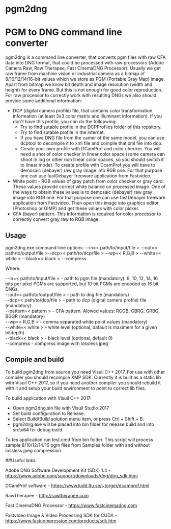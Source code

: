 # pgm2dng
# PGM to DNG command line converter

pgm2dng is a command line converter, that converts pgm files with raw CFA data into DNG format, that could be processed with raw processors (Adobe Camera Raw, Raw Therapee, Fast CinemaDNG Processor). Usually we get raw frame from machine vision or industrial camera as a bitmap of 8/10/12/14/16-bit values which we store as PGM (Portable Gray Map) image. Apart from bitmap we know bit depth and image resolution (width and height) for every frame. But this is not enough for good color reproduction.. For raw processor to correctly work with resulting DNGs we also should provide some additional information:
* DCP (digital camera profile) file, that contains color transformation information (at least 3x3 color matrix and illuminant information). If you don't have this profile, you can do the follopwing:
	- Try to find sutable profile in the  DCPProfiles folder of this ropsitory.
	- Try to find sutable profile in the internet.
	- If you have DNG file from the camer of the same model, you can use dcptool to decompile it to xml file and compile that xml file into dcp.
	- Create your own profile with DCamProf and color checker. You will need a shot of color checker in linear color space (some camera can shoot in log or other non linear color spaces, so you should switch it to linear mode). To create profile with DcamProf you will have to demosaic (debayer) raw gray image into RGB one. For that purpose one can use fastDebayer freeware application from Fastvideo.
* White point - RGB values of gray patch from color checker or gray card. These values provide correct white balance on processed image. One of the ways to obtain these values is to  demosaic (debayer) raw gray image into RGB one. For that purpose one can use fastDebayer freeware application from Fastvideo. Then open this image into graphics editor (Photoshop or GIMP) and get these values with color picker.
* CFA (bayer) pattern. This information is required for color processor to correctly convert gray raw to RGB image.

## Usage
pgm2dng.exe command-line options: --in=< path/to/input/file >  --out=< path/to/output/file >--dcp=< path/to/dcp/file >  --wp=< R,G,B > --white=< white >  --black=< black >  --compress<br>

Where: 

  --in=< path/to/input/file > - path to pgm file (mandatory). 8, 10, 12, 14, 16 bits per pixel PGMs are supported, but 10 bit PGMs are encoded as 16 bit DNGs.<br>
  --out=< path/to/output/file > - path to dng file (mandatory) <br>
  --dcp=< path/to/dcp/file > - path to dcp (digital camera profile) file (mandatory) <br>
  --pattern=< pattern > - CFA pattern. Alowed values: RGGB, GBRG, GRBG, BGGR (mandatory) <br>
  --wp=< R,G,B > - comma separated white point values (mandatory) <br>
  --white=< white > - white level (optional, dafault is maximem for a given bitdepth) <br>
  --black=< black > - black level (optional, default 0) <br>
  --compress - compress image with lossless jpeg <br>

## Compile and build
To build pgm2dng from source you need Visuil C++ 2017. For use with other compiler you should recompile XMP SDK. Currently it is built as a static lib with Visuil C++ 2017, so if you need another compiler you should rebuild it with it and setup your build environment to point to correct lib files.

To build application with Visuil C++ 2017:
* Open pgm2dng.sln file with Visuil Studio 2017
* Set build configuration to Release.
* Select Build\Build solution menu item, or press Ctrl + Shift + B.
* pgm2dng.exe will be placed into bin filder for release build and into src\x64 for debug build.

To tes application run test.cmd from bin folder. This script will process sample 8/10/12/14/16 pgm files from Samples folder with and without lossless jpeg compression.

##Useful links:

Adobe DNG Software Development Kit (SDK) 1.4 - https://www.adobe.com/support/downloads/dng/dng_sdk.html

DCamProf software - https://www.ludd.ltu.se/~torger/dcamprof.html

RawTherapee - http://rawtherapee.com

Fast CinemaDNG Processor - https://www.fastcinemadng.com

Fastvideo Image & Video Processing SDK for CUDA - https://www.fastcompression.com/products/sdk.htm

